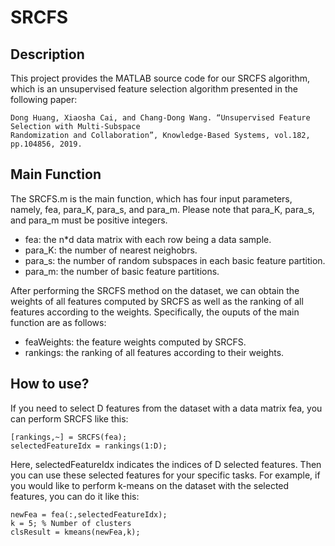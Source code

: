 # SRCFS

## Description

This project provides the MATLAB source code for our SRCFS algorithm, which is an unsupervised feature selection algorithm presented in the following paper:

```
Dong Huang, Xiaosha Cai, and Chang-Dong Wang. “Unsupervised Feature Selection with Multi-Subspace 
Randomization and Collaboration”, Knowledge-Based Systems, vol.182, pp.104856, 2019.
```

## Main Function

The SRCFS.m is the main function, which has four input parameters, namely, fea, para_K, para_s, and para_m. Please note that para_K, para_s, and para_m must be positive integers.

* fea:      the n*d data matrix with each row being a data sample.
* para_K:   the number of nearest neighobrs.
* para_s:   the number of random subspaces in each basic feature partition.
* para_m:   the number of basic feature partitions.

After performing the SRCFS method on the dataset, we can obtain the weights of all features computed by SRCFS as well as the ranking of all features according to the weights. Specifically, the ouputs of the main function are as follows:

* feaWeights:	the feature weights computed by SRCFS.
* rankings:     the ranking of all features according to their weights.

## How to use?

If you need to select D features from the dataset with a data matrix fea, you can perform SRCFS like this:

```
[rankings,~] = SRCFS(fea);
selectedFeatureIdx = rankings(1:D);
```

Here, selectedFeatureIdx indicates the indices of D selected features. Then you can use these selected features for your specific tasks. For example, if you would like to perform k-means on the dataset with the selected features, you can do it like this:

```
newFea = fea(:,selectedFeatureIdx);
k = 5; % Number of clusters
clsResult = kmeans(newFea,k);
```
